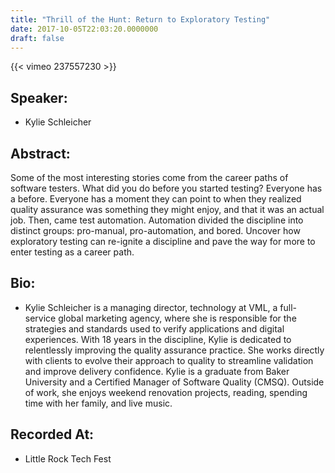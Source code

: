 ```yaml
---
title: "Thrill of the Hunt: Return to Exploratory Testing"
date: 2017-10-05T22:03:20.0000000
draft: false
---
```


{{< vimeo 237557230 >}}

## Speaker:

 - Kylie Schleicher

## Abstract:

<p>Some of the most interesting stories come from the career paths of software testers. What did you do before you started testing? Everyone has a before. Everyone has a moment they can point to when they realized quality assurance was something they might enjoy, and that it was an actual job. Then, came test automation. Automation divided the discipline into distinct groups: pro-manual, pro-automation, and bored. Uncover how exploratory testing can re-ignite a discipline and pave the way for more to enter testing as a career path. </p>

## Bio:

 - <p>Kylie Schleicher is a managing director, technology at VML, a full-service global marketing agency, where she is responsible for the strategies and standards used to verify applications and digital experiences. With 18 years in the discipline, Kylie is dedicated to relentlessly improving the quality assurance practice. She works directly with clients to evolve their approach to quality to streamline validation and improve delivery confidence. Kylie is a graduate from Baker University and a Certified Manager of Software Quality (CMSQ). Outside of work, she enjoys weekend renovation projects, reading, spending time with her family, and live music. </p>

## Recorded At:

 - Little Rock Tech Fest

